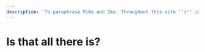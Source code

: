 ```yaml
---
description: 'To paraphrase Mike and Ike: Throughout this site ''z'' is pronounced ''zed''.'
---
```


# Is that all there is?

